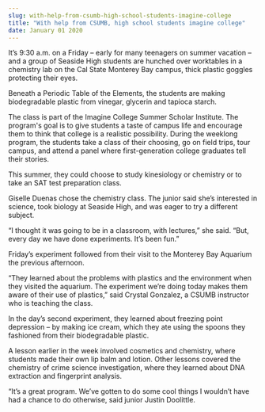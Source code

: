 ```yaml
---
slug: with-help-from-csumb-high-school-students-imagine-college
title: "With help from CSUMB, high school students imagine college"
date: January 01 2020
---
```


 
<p>
  It’s 9:30 a.m. on a Friday – early for many teenagers on summer vacation – and
  a group of Seaside High students are hunched over worktables in a chemistry
  lab on the Cal State Monterey Bay campus, thick plastic goggles protecting
  their eyes.
</p>
<p>
  Beneath a Periodic Table of the Elements, the students are making
  biodegradable plastic from vinegar, glycerin and tapioca starch.
</p>
<p>
  The class is part of the Imagine College Summer Scholar Institute. The
  program's goal is to give students a taste of campus life and encourage them
  to think that college is a realistic possibility. During the weeklong program,
  the students take a class of their choosing, go on field trips, tour campus,
  and attend a panel where first&#45;generation college graduates tell their
  stories.
</p>
<p>
  This summer, they could choose to study kinesiology or chemistry or to take an
  SAT test preparation class.
</p>
<p>
  Giselle Duenas chose the chemistry class. The junior said she’s interested in
  science, took biology at Seaside High, and was eager to try a different
  subject.
</p>
<p>
  “I thought it was going to be in a classroom, with lectures,” she said. “But,
  every day we have done experiments. It’s been fun.”
</p>
<p>
  Friday’s experiment followed from their visit to the Monterey Bay Aquarium the
  previous afternoon.
</p>
<p>
  “They learned about the problems with plastics and the environment when they
  visited the aquarium. The experiment we’re doing today makes them aware of
  their use of plastics,” said Crystal Gonzalez, a CSUMB instructor who is
  teaching the class.
</p>
<p>
  In the day’s second experiment, they learned about freezing point depression –
  by making ice cream, which they ate using the spoons they fashioned from their
  biodegradable plastic.
</p>
<p>
  A lesson earlier in the week involved cosmetics and chemistry, where students
  made their own lip balm and lotion. Other lessons covered the chemistry of
  crime science investigation, where they learned about DNA extraction and
  fingerprint analysis.
</p>
<p>
  “It’s a great program. We’ve gotten to do some cool things I wouldn’t have had
  a chance to do otherwise, said junior Justin Doolittle.
</p>
 
